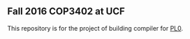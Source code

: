 ## Fall 2016 COP3402 at UCF
This repository is for the project of building compiler for [PL0](https://en.wikipedia.org/wiki/PL/0). 
